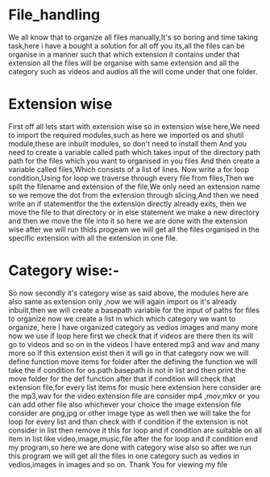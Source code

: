 # File_handling

We all know that to organize all files manually,It's so boring and time taking task,here i have a bought a solution for all off you its,all the files can be organise in a manner such that which extension it contains under that extension all the files will be organise with same extension and all the category such as videos and audios all the will come under that one folder.

# Extension wise

First off all lets start with extension wise so in extension wise here,We need to import the required modules,such as here we imported os and shutil module,these are inbuilt modules, so don't need to install them And you need to create a variable called path which takes input of the directory path path for the files which you want to organised in you files And then create a variable called files,Which consists of a list of lines. Now write a for loop condition,Using for loop we traverse through every file from files,Then we spilt the filename and extension of the file,We only need an extension name so we remove the dot from the extension through slicing,And then we need write an if statementfor the the extension directly already exits, then we move the file to that directory or in else statement we make a new directory and then we move the file into it so here we are done with the extension wise after we will run thids progeam we will get all the files organised in the specific extension with all the extension in one file.


# Category wise:-

So now secondly it's category wise as said above, the modules here are also same as extension only ,now we will again import os it's already inbuilt,then we will create a basepath variable for the input of paths for files to organize now we create a list in which which category we want to organize, here I have organized category as vedios images and many more now we use if loop here first we check that if videos are there then its will go to videos and so on in the videos I have entered mp3 and wav and many more so if this extension exist then it will go in that category now we will define function move items for folder after the defining the function we will take the if condition for os.path.basepath is not in list and then print the move folder for the def function after that if condition will check that extension file,for every list items for music here extension here consider are the mp3,wav for the video extension file are consider mp4 ,mov,mkv or you can add other file also whichever your choice the image extension file consider are png,jpg or other image type as well then  we will take the for loop for every list and than check with if condition if the extension is not consider in list then remove it this for loop and if condition are suitable on all item in list like video,image,music,file after the for loop and if condition end my program,so here we are done with category wise also so after we run this program we will get all the files in one category such as vedios in vedios,images in images and so on.
Thank You for viewing my file

